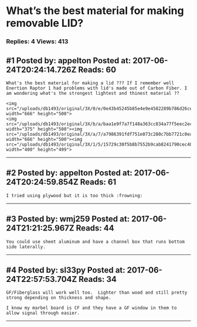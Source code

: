 # What&rsquo;s the best material for making removable LID?

### Replies: 4 Views: 413

## \#1 Posted by: appelton Posted at: 2017-06-24T20:24:14.726Z Reads: 60

```
What's the best material for making a lid ??? If I remember well Enertion Raptor 1 had problems with lid's made out of Carbon Fiber. I am wondering what's the strongest lightest and thinest material ?? 

<img src="/uploads/db1493/original/3X/0/e/0e43b45245b85e4e9e4582289b786d26cec6d568.jpg" width="666" height="500">
<img src="/uploads/db1493/original/3X/b/a/baa1e9f7a7f148a363cc834a77f5eec2ec9b5d89.JPG" width="375" height="500"><img src="/uploads/db1493/original/3X/a/7/a7986391fdf751e073c280c7bb7721c0ea0ada3c.jpg" width="666" height="500"><img src="/uploads/db1493/original/3X/1/5/15729c30f5b8b7552b9cab8241790cec489ef74e.jpg" width="400" height="499">
```

---
## \#2 Posted by: appelton Posted at: 2017-06-24T20:24:59.854Z Reads: 61

```
I tried using plywood but it is too thick :frowning:
```

---
## \#3 Posted by: wmj259 Posted at: 2017-06-24T21:21:25.967Z Reads: 44

```
You could use sheet aluminum and have a channel box that runs bottom side laterally.
```

---
## \#4 Posted by: sl33py Posted at: 2017-06-24T22:57:53.704Z Reads: 34

```
GF/Fiberglass will work well too.  Lighter than wood and still pretty strong depending on thickness and shape.

I know my marbel board is CF and they have a GF window in them to allow signal through easier.
```

---
